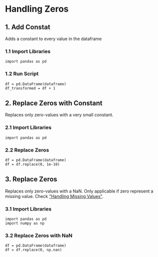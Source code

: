 # Handling Zeros
## 1. Add Constat
Adds a constant to every value in the dataframe
### 1.1 Import Libraries
    import pandas as pd
### 1.2 Run Script
    df = pd.DataFrame(dataframe)
    df_transformed = df + 1
## 2. Replace Zeros with Constant
Replaces only zero-values with a very small constant.
### 2.1 Import Libraries
    import pandas as pd
### 2.2 Replace Zeros
    df = pd.DataFrame(dataframe)
    df = df.replace(0, 1e-10)
## 3. Replace Zeros
Replaces only zero-values with a NaN. Only applicable if zero represent a missing value. Check ["Handling Missing Values"](https://github.com/tbgrun/machine_learning/blob/main/02%20-%20Data%20Cleaning/01%20-%20Handling%20Missing%20Values.md).
### 3.1 Import Libraries
    import pandas as pd
    import numpy as np
### 3.2 Replace Zeros with NaN
    df = pd.DataFrame(dataframe)
    df = df.replace(0, np.nan)
